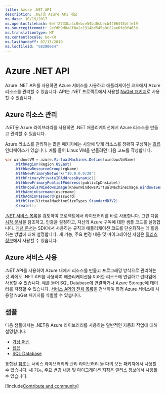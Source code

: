 ```yaml
---
title: Azure .NET API
description: .NET용 Azure API 개요
ms.date: 10/19/2017
ms.openlocfilehash: 6eff2733ba4c0ebce54bd0cbecb4406445bffe19
ms.sourcegitcommit: 2efdb9d8a8f8a2c1914bd545a8c22ae6fe0f463b
ms.translationtype: HT
ms.contentlocale: ko-KR
ms.lasthandoff: 07/15/2019
ms.locfileid: "68280664"
---
```

# <a name="azure-net-apis"></a>Azure .NET API

Azure .NET API를 사용하면 Azure 서비스를 사용하고 애플리케이션 코드에서 Azure 리소스를 관리할 수 있습니다. API는 .NET 프로젝트에서 사용할 [NuGet 패키지](/dotnet/api/overview/azure/)로 사용할 수 있습니다. 

## <a name="manage-azure-resources"></a>Azure 리소스 관리

.NET용 Azure 라이브러리를 사용하면 .NET 애플리케이션에서 Azure 리소스를 만들고 관리할 수 있습니다.

Azure 리소스를 관리하는 많은 패키지에는 사양에 맞게 리소스를 정확히 구성하는 [흐름](dotnet-sdk-azure-concepts.md) 인터페이스가 있습니다. 예를 들어 Linux VM을 만들려면 다음 코드를 작성합니다.

```csharp
var windowsVM = azure.VirtualMachines.Define(windowsVmName)
    .WithRegion(Region.USEast)
    .WithNewResourceGroup(rgName)
    .WithNewPrimaryNetwork("10.0.0.0/28")
    .WithPrimaryPrivateIPAddressDynamic()
    .WithNewPrimaryPublicIPAddress(publicIpDnsLabel)
    .WithPopularWindowsImage(KnownWindowsVirtualMachineImage.WindowsServer2012R2Datacenter)
    .WithAdminUsername(username)
    .WithAdminPassword(password)
    .WithSize(VirtualMachineSizeTypes.StandardD3V2)
    .Create();
 ```

[.NET 서비스 목록](/dotnet/api/overview/azure/)을 검토하여 프로젝트에서 라이브러리를 바로 사용합니다. 그런 다음 [시작 문서](dotnet-sdk-azure-get-started.md)을 참조하고, 인증을 설정하고, 자신의 Azure 구독에 대한 샘플 코드를 실행합니다.  [개념 문서](dotnet-sdk-azure-concepts.md)는 SDK에서 사용하는 규칙과 애플리케이션 코드를 단순화하는 데 활용하는 방법에 대해 설명합니다. 새 기능, 주요 변경 내용 및 마이그레이션 지침은 [릴리스 정보](https://github.com/Azure/azure-libraries-for-net)에서 사용할 수 있습니다.

## <a name="consume-azure-services"></a>Azure 서비스 사용

.NET API를 사용하여 Azure 내에서 리소스를 만들고 프로그래밍 방식으로 관리하는 것 외에도 .NET API를 사용하여 애플리케이션을 이러한 리소스에 연결하고 런타임에 사용할 수 있습니다.  예를 들어 SQL Database에 연결하거나 Azure Storage에 데이터를 저장할 수 있습니다.  [서비스 API의 전체 목록](/dotnet/api/overview/azure/)을 검색하여 특정 Azure 서비스에 사용할 NuGet 패키지를 식별할 수 있습니다.  

## <a name="samples"></a>샘플

다음 샘플에서는 .NET용 Azure 라이브러리를 사용하는 일반적인 자동화 작업에 대해 설명합니다.

- [가상 머신](dotnet-samples.md)
- [웹앱](dotnet-samples.md)
- [SQL Database](dotnet-samples.md)

통합된 [참조](/dotnet/api/overview/azure/?view=azure-dotnet)는 서비스 라이브러리와 관리 라이브러리 둘 다의 모든 패키지에서 사용할 수 있습니다. 새 기능, 주요 변경 내용 및 마이그레이션 지침은 [릴리스 정보](https://github.com/Azure/azure-libraries-for-net)에서 사용할 수 있습니다.

[!include[Contribute and community](includes/contribute.md)]